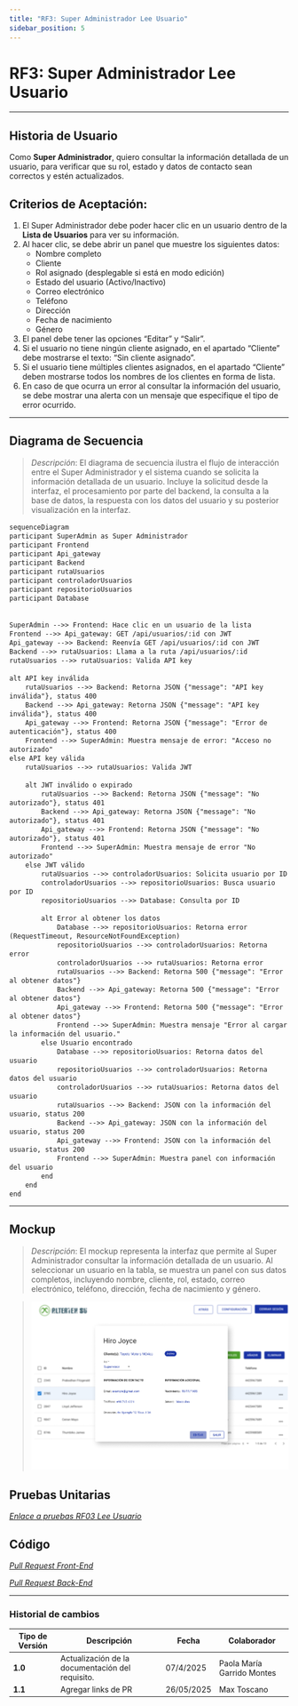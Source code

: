 ```yaml
---
title: "RF3: Super Administrador Lee Usuario"
sidebar_position: 5
---
```


# RF3: Super Administrador Lee Usuario

---

## Historia de Usuario

Como **Super Administrador**, quiero consultar la información detallada de un usuario, para verificar que su rol, estado y datos de contacto sean correctos y estén actualizados.

## **Criterios de Aceptación:**

1. El Super Administrador debe poder hacer clic en un usuario dentro de la **Lista de Usuarios** para ver su información.
2. Al hacer clic, se debe abrir un panel que muestre los siguientes datos:
   - Nombre completo
   - Cliente
   - Rol asignado (desplegable si está en modo edición)
   - Estado del usuario (Activo/Inactivo)
   - Correo electrónico
   - Teléfono
   - Dirección
   - Fecha de nacimiento
   - Género
3. El panel debe tener las opciones “Editar” y “Salir”.
4. Si el usuario no tiene ningún cliente asignado, en el apartado “Cliente” debe mostrarse el texto: “Sin cliente asignado”.
5. Si el usuario tiene múltiples clientes asignados, en el apartado “Cliente” deben mostrarse todos los nombres de los clientes en forma de lista.
6.  En caso de que ocurra un error al consultar la información del usuario, se debe mostrar una alerta con un mensaje que especifique el tipo de error ocurrido.

---

## **Diagrama de Secuencia**

> _Descripción_: El diagrama de secuencia ilustra el flujo de interacción entre el Super Administrador y el sistema cuando se solicita la información detallada de un usuario. Incluye la solicitud desde la interfaz, el procesamiento por parte del backend, la consulta a la base de datos, la respuesta con los datos del usuario y su posterior visualización en la interfaz.

```mermaid
sequenceDiagram
participant SuperAdmin as Super Administrador
participant Frontend
participant Api_gateway
participant Backend
participant rutaUsuarios
participant controladorUsuarios
participant repositorioUsuarios
participant Database


SuperAdmin -->> Frontend: Hace clic en un usuario de la lista
Frontend -->> Api_gateway: GET /api/usuarios/:id con JWT
Api_gateway -->> Backend: Reenvía GET /api/usuarios/:id con JWT
Backend -->> rutaUsuarios: Llama a la ruta /api/usuarios/:id
rutaUsuarios -->> rutaUsuarios: Valida API key

alt API key inválida
    rutaUsuarios -->> Backend: Retorna JSON {"message": "API key inválida"}, status 400
    Backend -->> Api_gateway: Retorna JSON {"message": "API key inválida"}, status 400
    Api_gateway -->> Frontend: Retorna JSON {"message": "Error de autenticación"}, status 400
    Frontend -->> SuperAdmin: Muestra mensaje de error: "Acceso no autorizado"
else API key válida
    rutaUsuarios -->> rutaUsuarios: Valida JWT

    alt JWT inválido o expirado
        rutaUsuarios -->> Backend: Retorna JSON {"message": "No autorizado"}, status 401
        Backend -->> Api_gateway: Retorna JSON {"message": "No autorizado"}, status 401
        Api_gateway -->> Frontend: Retorna JSON {"message": "No autorizado"}, status 401
        Frontend -->> SuperAdmin: Muestra mensaje de error "No autorizado"
    else JWT válido
        rutaUsuarios -->> controladorUsuarios: Solicita usuario por ID
        controladorUsuarios -->> repositorioUsuarios: Busca usuario por ID
        repositorioUsuarios -->> Database: Consulta por ID

        alt Error al obtener los datos
            Database -->> repositorioUsuarios: Retorna error (RequestTimeout, ResourceNotFoundException)
            repositorioUsuarios -->> controladorUsuarios: Retorna error
            controladorUsuarios -->> rutaUsuarios: Retorna error
            rutaUsuarios -->> Backend: Retorna 500 {"message": "Error al obtener datos"}
            Backend -->> Api_gateway: Retorna 500 {"message": "Error al obtener datos"}
            Api_gateway -->> Frontend: Retorna 500 {"message": "Error al obtener datos"}
            Frontend -->> SuperAdmin: Muestra mensaje "Error al cargar la información del usuario."
        else Usuario encontrado
            Database -->> repositorioUsuarios: Retorna datos del usuario
            repositorioUsuarios -->> controladorUsuarios: Retorna datos del usuario
            controladorUsuarios -->> rutaUsuarios: Retorna datos del usuario
            rutaUsuarios -->> Backend: JSON con la información del usuario, status 200
            Backend -->> Api_gateway: JSON con la información del usuario, status 200
            Api_gateway -->> Frontend: JSON con la información del usuario, status 200
            Frontend -->> SuperAdmin: Muestra panel con información del usuario
        end
    end
end
```

---

## **Mockup**

> _Descripción_: El mockup representa la interfaz que permite al Super Administrador consultar la información detallada de un usuario. Al seleccionar un usuario en la tabla, se muestra un panel con sus datos completos, incluyendo nombre, cliente, rol, estado, correo electrónico, teléfono, dirección, fecha de nacimiento y género.

> ![Interfaz de leer usuario](imagenes/RF3LeeUsuario.png)

## **Pruebas Unitarias**

_<u>[Enlace a pruebas RF03 Lee Usuario](https://docs.google.com/spreadsheets/d/1NLGwGrGA5PVOEzLaqxa8Ts1D_Ng3QzzqNKWJYUzxD-M/edit?usp=sharing)</u>_

## **Código**

_<u>[Pull Request Front-End](https://github.com/CodeAnd-Co/Frontend-Text-Lines/pull/127)</u>_

_<u>[Pull Request Back-End](https://github.com/CodeAnd-Co/Backend-textiles/pull/32)</u>_

---

### Historial de cambios

| **Tipo de Versión** | **Descripción**                                  | **Fecha**  | **Colaborador**            |
| ------------------- | ------------------------------------------------ | ---------- | -------------------------- |
| **1.0**             | Actualización de la documentación del requisito. | 07/4/2025  | Paola María Garrido Montes |
| **1.1**             | Agregar links de PR                              | 26/05/2025 | Max Toscano                |
